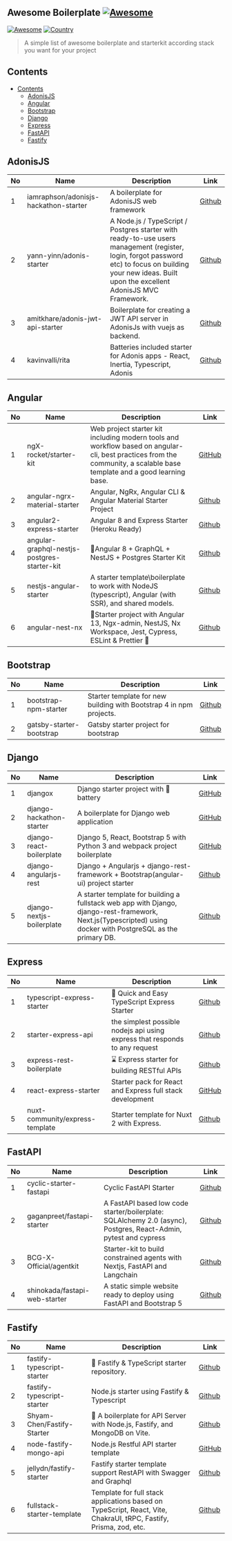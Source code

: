 ## Awesome Boilerplate [![Awesome](https://awesome.re/badge-flat2.svg)](https://awesome.re)
[![Awesome](https://cdn.rawgit.com/sindresorhus/awesome/d7305f38d29fed78fa85652e3a63e154dd8e8829/media/badge.svg)](https://github.com/sindresorhus/awesome/)
[![Country](https://img.shields.io/badge/country-indonesia-blue.svg)](#)
> A simple list of awesome boilerplate and starterkit according stack you want for your project

## Contents
- [Contents](#contents)
  - [AdonisJS](#adonisjs)
  - [Angular](#angular) 
  - [Bootstrap](#bootstrap) 
  - [Django](#django)
  - [Express](#express)
  - [FastAPI](#fastapi)
  - [Fastify](#fastify)



## AdonisJS
| No | Name | Description | Link |
| -- | -- | -- | -- |
| 1 | iamraphson/adonisjs-hackathon-starter | A boilerplate for AdonisJS web framework | [Github](https://github.com/iamraphson/adonisjs-hackathon-starter) |
| 2 | yann-yinn/adonis-starter | A Node.js / TypeScript / Postgres starter with ready-to-use users management (register, login, forgot password etc) to focus on building your new ideas. Built upon the excellent AdonisJS MVC Framework. | [Github](https://github.com/yann-yinn/adonis-starter) |
 | 3 | amitkhare/adonis-jwt-api-starter | Boilerplate for creating a JWT API server in AdonisJs with vuejs as backend. | [Github](https://github.com/amitkhare/adonis-jwt-api-starter) |
 | 4 | kavinvalli/rita | Batteries included starter for Adonis apps - React, Inertia, Typescript, Adonis | [Github](https://github.com/kavinvalli/rita) |
 

## Angular
| No | Name | Description |  Link |
| ---- | ---- | ---- | ---- |
| 1 | ngX-rocket/starter-kit | Web project starter kit including modern tools and workflow based on angular-cli, best practices from the community, a scalable base template and a good learning base.| [GitHub](https://github.com/ngx-rocket/starter-kit) |
| 2 | angular-ngrx-material-starter | Angular, NgRx, Angular CLI & Angular Material Starter Project | [Github](https://github.com/tomastrajan/angular-ngrx-material-starter) |
| 3 | angular2-express-starter | Angular 8 and Express Starter (Heroku Ready) | [Github](https://github.com/vladotesanovic/angular2-express-starter) |
| 4 | angular-graphql-nestjs-postgres-starter-kit | 🚀Angular 8 + GraphQL + NestJS + Postgres Starter Kit | [Github](https://github.com/alexitaylor/angular-graphql-nestjs-postgres-starter-kit) |
| 5 | nestjs-angular-starter | A starter template\boilerplate to work with NodeJS (typescript), Angular (with SSR), and shared models. | [Github](https://github.com/shy2net/nestjs-angular-starter) |
| 6 | angular-nest-nx | 🚀Starter project with Angular 13, Ngx-admin, NestJS, Nx Workspace, Jest, Cypress, ESLint & Prettier 🚀 | [Github](https://github.com/wlucha/angular-nest-nx) |


## Bootstrap
| No | Name | Description | Link |
| -- | -- | -- | -- |
| 1 | bootstrap-npm-starter | Starter template for new building with Bootstrap 4 in npm projects. | [Github](https://github.com/twbs/bootstrap-npm-starter ) |
| 2 | gatsby-starter-bootstrap | Gatsby starter project for bootstrap | [Github](https://github.com/jaxx2104/gatsby-starter-bootstrap) |

## Django
| No | Name | Description | Link |
| -- | -- | -- | -- |
| 1 | djangox | Django starter project with 🔋 battery | [GitHub](https://github.com/wsvincent/djangox) |
| 2 | django-hackathon-starter | A boilerplate for Django web application | [GitHub](https://github.com/DrkSephy/django-hackathon-starter) |
| 3 | django-react-boilerplate | Django 5, React, Bootstrap 5 with Python 3 and webpack project boilerplate | [GitHub](https://github.com/vintasoftware/django-react-boilerplate) |
| 4 | django-angularjs-rest | Django + Angularjs + django-rest-framework + Bootstrap(angular-ui) project starter | [Github](https://github.com/cheekybastard/django-angularjs-rest) | 
| 5 | django-nextjs-boilerplate | A starter template for building a fullstack web app with Django, django-rest-framework, Next.js(Typescripted) using docker with PostgreSQL as the primary DB. | [Github](https://github.com/akshat2602/django-nextjs-boilerplate) |

## Express
| No | Name | Description | Link |
| -- | -- | -- | -- |
| 1 | typescript-express-starter | 📘 Quick and Easy TypeScript Express Starter | [Github](https://github.com/ljlm0402/typescript-express-starter) |
| 2 | starter-express-api | the simplest possible nodejs api using express that responds to any request | [Github](https://github.com/cyclic-software/starter-express-api) |
| 3 | express-rest-boilerplate | ⌛️ Express starter for building RESTful APIs | [Github](https://github.com/danielfsousa/express-rest-boilerplate) |
| 4 | react-express-starter | Starter pack for React and Express full stack development | [GitHub](https://github.com/bradtraversy/react-express-starter) |
| 5 | nuxt-community/express-template | Starter template for Nuxt 2 with Express. | [Github](https://github.com/nuxt-community/express-template) | 

## FastAPI
| No | Name | Description | Link | 
| -- | -- | -- | -- | 
| 1 | cyclic-starter-fastapi | Cyclic FastAPI Starter | [Github](https://github.com/cyclic-software/starter-fastapi) |
| 2 | gaganpreet/fastapi-starter | A FastAPI based low code starter/boilerplate: SQLAlchemy 2.0 (async), Postgres, React-Admin, pytest and cypress | [Github](https://github.com/gaganpreet/fastapi-starter) | 
| 3 | BCG-X-Official/agentkit | Starter-kit to build constrained agents with Nextjs, FastAPI and Langchain | [Github](https://github.com/BCG-X-Official/agentkit) |
| 4 | shinokada/fastapi-web-starter | A static simple website ready to deploy using FastAPI and Bootstrap 5 | [Github](https://github.com/shinokada/fastapi-web-starter) |


## Fastify
| No | Name | Description | Link |
| -- | -- | -- | -- |
| 1 | fastify-typescript-starter | 🚀 Fastify & TypeScript starter repository. | [Github](https://github.com/matschik/fastify-typescript-starter) |
| 2 | fastify-typescript-starter | Node.js starter using Fastify & Typescript | [Github](https://github.com/yonathan06/fastify-typescript-starter) |
| 3 | Shyam-Chen/Fastify-Starter | 🐆 A boilerplate for API Server with Node.js, Fastify, and MongoDB on Vite. | [Github](https://github.com/Shyam-Chen/Fastify-Starter) |
| 4 | node-fastify-mongo-api | Node.js Restful API starter template | [GitHub](https://github.com/gmarokov/node-fastify-mongo-api) |
| 5 | jellydn/fastify-starter | Fastify starter template support RestAPI with Swagger and Graphql | [Github](https://github.com/jellydn/fastify-starter) | 
| 6 | fullstack-starter-template | Template for full stack applications based on TypeScript, React, Vite, ChakraUI, tRPC, Fastify, Prisma, zod, etc. | [Github](https://github.com/Sairyss/fullstack-starter-template) |
